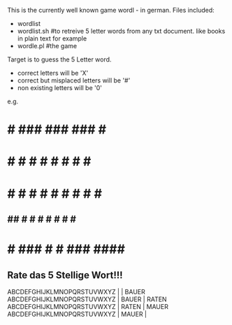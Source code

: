 This is the currently well known game wordl - in german.
Files included:

* wordlist
* wordlist.sh #to retreive 5 letter words from any txt document. like books in plain text for example
* wordle.pl #the game


Target is to guess the 5 Letter word.
* correct letters will be 'X'
* correct but misplaced letters will be '#'
* non existing letters will be '0'

e.g.
 #   #   ###   ###   ###   #     ####  
 #   #  #   #  #  #  #  #  #     #     
 # # #  #   #  #  #  #  #  #     ###   
 ## ##  #   #  # #   #  #  #     #     
 #   #   ###   #  #  ###   ####  ####  

Rate das 5 Stellige Wort!!!
---------------------------
ABCDEFGHIJKLMNOPQRSTUVWXYZ |       | BAUER
ABCDEFGHIJKLMNOPQRSTUVWXYZ | BAUER | RATEN
ABCDEFGHIJKLMNOPQRSTUVWXYZ | RATEN | MAUER
ABCDEFGHIJKLMNOPQRSTUVWXYZ | MAUER | 


